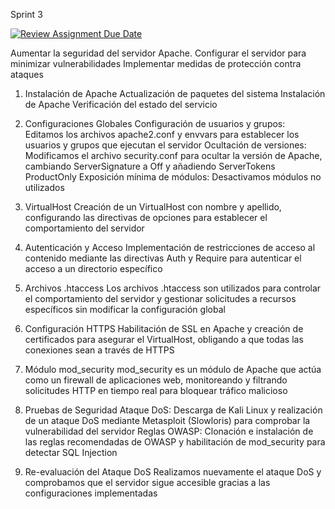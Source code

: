 Sprint 3

[![Review Assignment Due Date](https://classroom.github.com/assets/deadline-readme-button-22041afd0340ce965d47ae6ef1cefeee28c7c493a6346c4f15d667ab976d596c.svg)](https://classroom.github.com/a/A04QAW6X)

Aumentar la seguridad del servidor Apache.
Configurar el servidor para minimizar vulnerabilidades
Implementar medidas de protección contra ataques

1. Instalación de Apache
Actualización de paquetes del sistema
Instalación de Apache
Verificación del estado del servicio

3. Configuraciones Globales
Configuración de usuarios y grupos: Editamos los archivos apache2.conf y envvars para establecer los usuarios y grupos que ejecutan el servidor
Ocultación de versiones: Modificamos el archivo security.conf para ocultar la versión de Apache, cambiando ServerSignature a Off y añadiendo ServerTokens ProductOnly
Exposición mínima de módulos: Desactivamos módulos no utilizados

5. VirtualHost
Creación de un VirtualHost con nombre y apellido, configurando las directivas de opciones para establecer el comportamiento del servidor

7. Autenticación y Acceso
Implementación de restricciones de acceso al contenido mediante las directivas Auth y Require para autenticar el acceso a un directorio específico

9. Archivos .htaccess
Los archivos .htaccess son utilizados para controlar el comportamiento del servidor y gestionar solicitudes a recursos específicos sin modificar la configuración global

11. Configuración HTTPS
Habilitación de SSL en Apache y creación de certificados para asegurar el VirtualHost, obligando a que todas las conexiones sean a través de HTTPS

13. Módulo mod_security
mod_security es un módulo de Apache que actúa como un firewall de aplicaciones web, monitoreando y filtrando solicitudes HTTP en tiempo real para bloquear tráfico malicioso

15. Pruebas de Seguridad
Ataque DoS: Descarga de Kali Linux y realización de un ataque DoS mediante Metasploit (Slowloris) para comprobar la vulnerabilidad del servidor
Reglas OWASP: Clonación e instalación de las reglas recomendadas de OWASP y habilitación de mod_security para detectar SQL Injection

17. Re-evaluación del Ataque DoS
Realizamos nuevamente el ataque DoS y comprobamos que el servidor sigue accesible gracias a las configuraciones implementadas
